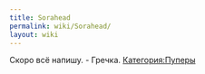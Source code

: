 ```yaml
---
title: Sorahead
permalink: wiki/Sorahead/
layout: wiki
---
```


Скоро всё напишу. - Гречка.
[Категория:Пуперы](Категория:Пуперы "wikilink")
